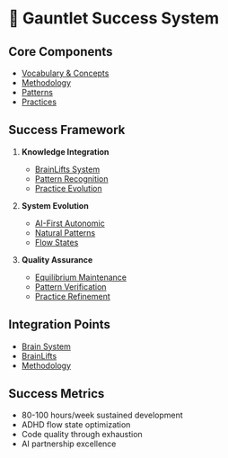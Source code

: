 # 🎯 Gauntlet Success System

## Core Components
- [Vocabulary & Concepts](vocabulary.md)
- [Methodology](../../brain/methodology/prompting.md)
- [Patterns](../patterns/autonomic.md)
- [Practices](../practices/focus.md)

## Success Framework
1. **Knowledge Integration**
   - [BrainLifts System](../../brainlifts/core/README.md)
   - [Pattern Recognition](../patterns/recognition.md)
   - [Practice Evolution](../practices/evolution.md)

2. **System Evolution**
   - [AI-First Autonomic](../../brain/systems/autonomic.md)
   - [Natural Patterns](../patterns/natural.md)
   - [Flow States](../practices/flow.md)

3. **Quality Assurance**
   - [Equilibrium Maintenance](../../brain/methodology/equilibrium.md)
   - [Pattern Verification](../patterns/verification.md)
   - [Practice Refinement](../practices/refinement.md)

## Integration Points
- [Brain System](../../brain/README.md)
- [BrainLifts](../../brainlifts/README.md)
- [Methodology](../../brain/methodology/README.md)

## Success Metrics
- 80-100 hours/week sustained development
- ADHD flow state optimization
- Code quality through exhaustion
- AI partnership excellence 